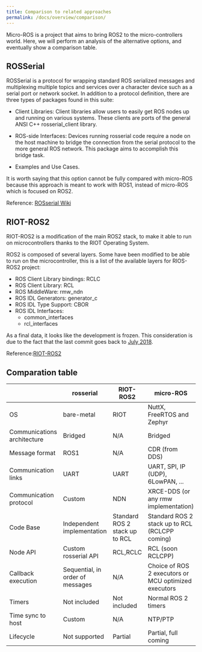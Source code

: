 ```yaml
---
title: Comparison to related approaches
permalink: /docs/overview/comparison/
---
```



Micro-ROS is a project that aims to bring ROS2 to the micro-controllers world. Here, we will perform an analysis of the alternative options, and eventually show a comparison table.

## ROSSerial

ROSSerial is a protocol for wrapping standard ROS serialized messages and multiplexing multiple topics and services over a character device such as a serial port or network socket. In addition to a protocol definition, there are three types of packages found in this suite:

- Client Libraries: Client libraries allow users to easily get ROS nodes up and running on various systems. These clients are ports of the general ANSI C++ rosserial_client library. 

- ROS-side Interfaces: Devices running rosserial code require a node on the host machine to bridge the connection from the serial protocol to the more general ROS network. This package aims to accomplish this bridge task.

- Examples and Use Cases. 

It is worth saying that this option cannot be fully compared with micro-ROS because this approach is meant to work with ROS1, instead of micro-ROS which is focused on ROS2.

Reference: [ROSserial Wiki](http://wiki.ros.org/rosserial)

## RIOT-ROS2

RIOT-ROS2 is a modification of the main ROS2 stack, to make it able to run on microcontrollers thanks to the RIOT Operating System.

ROS2 is composed of several layers. Some have been modified to be able to run on the microcontroller, this is a list of the available layers for RIOS-ROS2 project:
- ROS Client Library bindings: RCLC
- ROS Client Library: RCL
- ROS MiddleWare: rmw_ndn
- ROS IDL Generators: generator_c
- ROS IDL Type Support: CBOR
- ROS IDL Interfaces:
    - common_interfaces
    - rcl_interfaces

As a final data, it looks like the development is frozen. This consideration is due to the fact that the last commit goes back to [July 2018](https://github.com/astralien3000/riot-ros2/commits/master).

Reference:[RIOT-ROS2](https://github.com/astralien3000/riot-ros2/wiki)

## Comparation table

|  | rosserial | RIOT-ROS2 | micro-ROS |
|-------|-----------|-----------|-----------|
| OS | bare-metal | RIOT | NuttX, FreeRTOS and Zephyr |
| Communications architecture | Bridged | N/A| Bridged |
| Message format | ROS1 | N/A |CDR (from DDS) |
| Communication links | UART | UART | UART, SPI, IP (UDP), 6LowPAN, ... |
| Communication protocol | Custom | NDN | XRCE-DDS (or any rmw implementation) |
| Code Base | Independent implementation | Standard ROS 2 stack up to RCL | Standard ROS 2 stack up to RCL (RCLCPP coming) |
| Node API | Custom rosserial API | RCL,RCLC | RCL (soon RCLCPP) |
| Callback execution | Sequential, in order of messages | N/A | Choice of ROS 2 executors or MCU optimized executors |
| Timers | Not included | Not included | Normal ROS 2 timers |
| Time sync to host | Custom | N/A | NTP/PTP |
| Lifecycle | Not supported | Partial | Partial, full coming |
